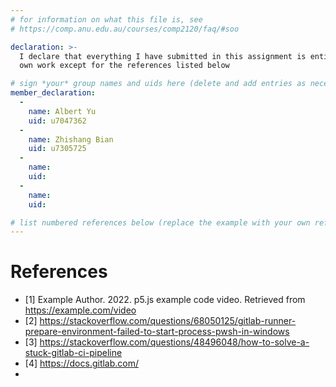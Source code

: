 ```yaml
---
# for information on what this file is, see
# https://comp.anu.edu.au/courses/comp2120/faq/#soo

declaration: >-
  I declare that everything I have submitted in this assignment is entirely my
  own work except for the references listed below

# sign *your* group names and uids here (delete and add entries as necessary). By signing you also AGREE you have read the Submission Checklist - https://comp.anu.edu.au/courses/comp2120/assignments/group-assignment2/#submission-checklist
member_declaration:
  -
    name: Albert Yu
    uid: u7047362
  -
    name: Zhishang Bian
    uid: u7305725
  -
    name: 
    uid:
  -
    name: 
    uid:

# list numbered references below (replace the example with your own references) 
---
```

# References
- [1] Example Author. 2022. p5.js example code video. Retrieved from https://example.com/video
- [2] https://stackoverflow.com/questions/68050125/gitlab-runner-prepare-environment-failed-to-start-process-pwsh-in-windows
- [3] https://stackoverflow.com/questions/48496048/how-to-solve-a-stuck-gitlab-ci-pipeline
- [4] https://docs.gitlab.com/
- 
